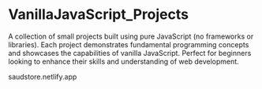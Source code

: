 # VanillaJavaScript_Projects

A collection of small projects built using pure JavaScript (no frameworks or libraries). Each project demonstrates fundamental programming concepts and showcases the capabilities of vanilla JavaScript. Perfect for beginners looking to enhance their skills and understanding of web development.

saudstore.netlify.app
